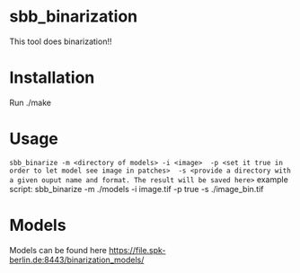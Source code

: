 # sbb_binarization
This tool does binarization!!

# Installation
Run ./make

# Usage 
`sbb_binarize -m <directory of models> -i <image> 
-p <set it true in order to let model see image in patches> 
-s <provide a directory with a given ouput name and format. The result will be saved here>`
  example script: sbb_binarize -m ./models -i image.tif -p true -s ./image_bin.tif
# Models
Models can be found here
https://file.spk-berlin.de:8443/binarization_models/
